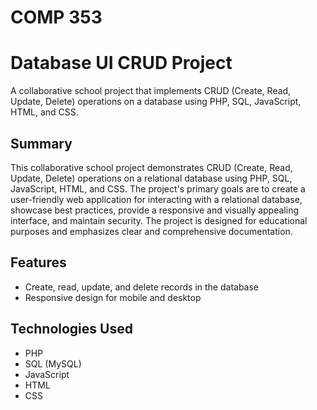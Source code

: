 # COMP 353
# Database UI CRUD Project

A collaborative school project that implements CRUD (Create, Read, Update, Delete) operations on a database using PHP, SQL, JavaScript, HTML, and CSS.

## Summary
This collaborative school project demonstrates CRUD (Create, Read, Update, Delete) operations on a relational database using PHP, SQL, JavaScript, HTML, and CSS. The project's primary goals are to create a user-friendly web application for interacting with a relational database, showcase best practices, provide a responsive and visually appealing interface, and maintain security. The project is designed for educational purposes and emphasizes clear and comprehensive documentation.

## Features
- Create, read, update, and delete records in the database
- Responsive design for mobile and desktop

## Technologies Used

- PHP
- SQL (MySQL)
- JavaScript
- HTML
- CSS


